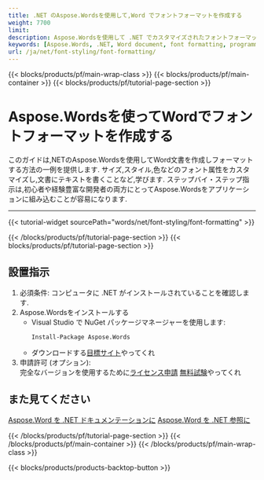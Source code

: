 ```yaml
---
title: .NET のAspose.Wordsを使用して,Word でフォントフォーマットを作成する
weight: 7700
limit: 
description: Aspose.Wordsを使用して .NET でカスタマイズされたフォントフォーマットでWordドキュメントを作成する方法について学びます.簡単なステップバイ・ステップ例が含まれています.
keywords: [Aspose.Words, .NET, Word document, font formatting, programming example, DocumentBuilder, font properties]
url: /ja/net/font-styling/font-formatting/
---
```

{{< blocks/products/pf/main-wrap-class >}}
{{< blocks/products/pf/main-container >}}
{{< blocks/products/pf/tutorial-page-section >}}

# Aspose.Wordsを使ってWordでフォントフォーマットを作成する

このガイドは,NETのAspose.Wordsを使用してWord文書を作成しフォーマットする方法の一例を提供します. サイズ,スタイル,色などのフォント属性をカスタマイズし,文書にテキストを書くことなど,学びます. ステップバイ・ステップ指示は,初心者や経験豊富な開発者の両方にとってAspose.Wordsをアプリケーションに組み込むことが容易になります.

---
{{< tutorial-widget sourcePath="words/net/font-styling/font-formatting" >}}

{{< /blocks/products/pf/tutorial-page-section >}}
{{< blocks/products/pf/tutorial-page-section >}}
## 設置指示 
1. 必須条件: コンピュータに .NET がインストールされていることを確認します.
2. Aspose.Wordsをインストールする 
   * Visual Studio で NuGet パッケージマネージャーを使用します:
     ```
     Install-Package Aspose.Words
     ```
   * ダウンロードする[目標サイト](https://www.aspose.com)やってくれ
3. 申請許可 (オプション):  
   完全なバージョンを使用するために[ライセンス申請](https://purchase.aspose.com/temporary-license/) [無料試験](https://releases.aspose.com/words/net/)やってくれ  

## また見てください
[Aspose.Word を .NET ドキュメンテーションに](https://docs.aspose.com/words/net/)
[Aspose.Word を .NET 参照に](https://reference.aspose.com/words/net/)

{{< /blocks/products/pf/tutorial-page-section >}}
{{< /blocks/products/pf/main-container >}}
{{< /blocks/products/pf/main-wrap-class >}}

{{< blocks/products/products-backtop-button >}}
